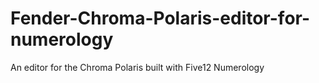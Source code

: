 # Fender-Chroma-Polaris-editor-for-numerology
An editor for the Chroma Polaris built with Five12 Numerology
